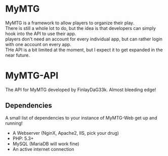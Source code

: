 # MyMTG
MyMTG is a framework to allow players to organize their play.  
There is still a whole lot to do, but the idea is that developers can simply hook into the API to use their app.  
players don't need an account for every individual app, but can rather login with one account on every app.  
THe API is a bit limited at the moment, but I expect it to get expanded in the near future.

# MyMTG-API
The API for MyMTG developed by FinlayDaG33k.
Almost bleeding edge!

## Dependencies
A small list of dependencies to your instance of MyMTG-Web get up and running!

- A Webserver (NginX, Apache2, IIS, pick your drug)
- PHP: 5.3+
- MySQL (MariaDB will work fine)
- An active internet connection